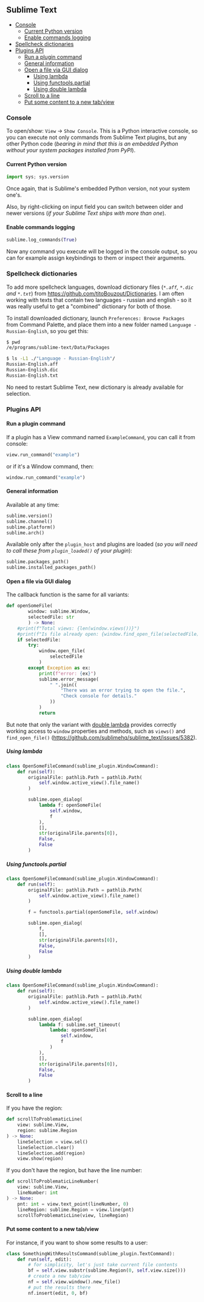 ## Sublime Text

<!-- MarkdownTOC -->

- [Console](#console)
    - [Current Python version](#current-python-version)
    - [Enable commands logging](#enable-commands-logging)
- [Spellcheck dictionaries](#spellcheck-dictionaries)
- [Plugins API](#plugins-api)
    - [Run a plugin command](#run-a-plugin-command)
    - [General information](#general-information)
    - [Open a file via GUI dialog](#open-a-file-via-gui-dialog)
        - [Using lambda](#using-lambda)
        - [Using functools.partial](#using-functoolspartial)
        - [Using double lambda](#using-double-lambda)
    - [Scroll to a line](#scroll-to-a-line)
    - [Put some content to a new tab/view](#put-some-content-to-a-new-tabview)

<!-- /MarkdownTOC -->

### Console

To open/show: `View` → `Show Console`. This is a Python interactive console, so you can execute not only commands from Sublime Text plugins, but any other Python code (*bearing in mind that this is an embedded Python without your system packages installed from PyPI*).

#### Current Python version

``` py
import sys; sys.version
```

Once again, that is Sublime's embedded Python version, not your system one's.

Also, by right-clicking on input field you can switch between older and newer versions (*if your Sublime Text ships with more than one*).

#### Enable commands logging

``` py
sublime.log_commands(True)
```

Now any command you execute will be logged in the console output, so you can for example assign keybindings to them or inspect their arguments.

### Spellcheck dictionaries

To add more spellcheck languages, download dictionary files (*`*.aff`, `*.dic` and `*.txt`*) from <https://github.com/titoBouzout/Dictionaries>. I am often working with texts that contain two languages - russian and english - so it was really useful to get a "combined" dictionary for both of those.

To install downloaded dictionary, launch `Preferences: Browse Packages` from Command Palette, and place them into a new folder named `Language - Russian-English`, so you get this:

``` sh
$ pwd
/e/programs/sublime-text/Data/Packages

$ ls -L1 ./"Language - Russian-English"/
Russian-English.aff
Russian-English.dic
Russian-English.txt
```

No need to restart Sublime Text, new dictionary is already available for selection.

### Plugins API

#### Run a plugin command

If a plugin has a View command named `ExampleCommand`, you can call it from console:

``` py
view.run_command("example")
```

or if it's a Window command, then:

``` py
window.run_command("example")
```

#### General information

Available at any time:

``` py
sublime.version()
sublime.channel()
sublime.platform()
sublime.arch()
```

Available only after the `plugin_host` and plugins are loaded (*so you will need to call these from `plugin_loaded()` of your plugin*):

``` py
sublime.packages_path()
sublime.installed_packages_path()
```

#### Open a file via GUI dialog

The callback function is the same for all variants:

``` py
def openSomeFile(
        window: sublime.Window,
        selectedFile: str
        ) -> None:
    #print(f"Total views: {len(window.views())}")
    #print(f"Is file already open: {window.find_open_file(selectedFile)}")
    if selectedFile:
        try:
            window.open_file(
                selectedFile
            )
        except Exception as ex:
            print(f"error: {ex}")
            sublime.error_message(
                " ".join((
                    "There was an error trying to open the file.",
                    "Check console for details."
                ))
            )
            return
```

But note that only the variant with [double lambda](#using-double-lambda) provides correctly working access to `window` properties and methods, such as `views()` and `find_open_file()` (<https://github.com/sublimehq/sublime_text/issues/5382>).

##### Using lambda

``` py
class OpenSomeFileCommand(sublime_plugin.WindowCommand):
    def run(self):
        originalFile: pathlib.Path = pathlib.Path(
            self.window.active_view().file_name()
        )

        sublime.open_dialog(
            lambda f: openSomeFile(
                self.window,
                f
            ),
            [],
            str(originalFile.parents[0]),
            False,
            False
        )
```

##### Using functools.partial

``` py
class OpenSomeFileCommand(sublime_plugin.WindowCommand):
    def run(self):
        originalFile: pathlib.Path = pathlib.Path(
            self.window.active_view().file_name()
        )

        f = functools.partial(openSomeFile, self.window)

        sublime.open_dialog(
            f,
            [],
            str(originalFile.parents[0]),
            False,
            False
        )
```

##### Using double lambda

``` py
class OpenSomeFileCommand(sublime_plugin.WindowCommand):
    def run(self):
        originalFile: pathlib.Path = pathlib.Path(
            self.window.active_view().file_name()
        )

        sublime.open_dialog(
            lambda f: sublime.set_timeout(
                lambda: openSomeFile(
                    self.window,
                    f
                )
            ),
            [],
            str(originalFile.parents[0]),
            False,
            False
        )
```

#### Scroll to a line

If you have the region:

``` py
def scrollToProblematicLine(
    view: sublime.View,
    region: sublime.Region
) -> None:
    lineSelection = view.sel()
    lineSelection.clear()
    lineSelection.add(region)
    view.show(region)
```

If you don't have the region, but have the line number:

``` py
def scrollToProblematicLineNumber(
    view: sublime.View,
    lineNumber: int
) -> None:
    pnt: int = view.text_point(lineNumber, 0)
    lineRegion: sublime.Region = view.line(pnt)
    scrollToProblematicLine(view, lineRegion)
```

#### Put some content to a new tab/view

For instance, if you want to show some results to a user:

``` py
class SomethingWithResultsCommand(sublime_plugin.TextCommand):
    def run(self, edit):
        # for simplicity, let's just take current file contents
        bf = self.view.substr(sublime.Region(0, self.view.size()))
        # create a new tab/view
        nf = self.view.window().new_file()
        # put the results there
        nf.insert(edit, 0, bf)
```
